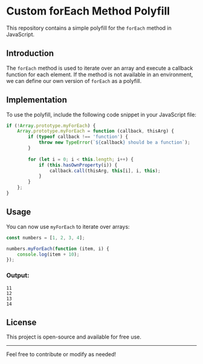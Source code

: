 # Custom forEach Method Polyfill

This repository contains a simple polyfill for the `forEach` method in JavaScript.

## Introduction
The `forEach` method is used to iterate over an array and execute a callback function for each element. If the method is not available in an environment, we can define our own version of `forEach` as a polyfill.

## Implementation
To use the polyfill, include the following code snippet in your JavaScript file:

```javascript
if (!Array.prototype.myForEach) {
    Array.prototype.myForEach = function (callback, thisArg) {
        if (typeof callback !== 'function') {
            throw new TypeError(`${callback} should be a function`);
        }
        
        for (let i = 0; i < this.length; i++) {
            if (this.hasOwnProperty(i)) {
                callback.call(thisArg, this[i], i, this);
            }
        }
    };
}
```

## Usage
You can now use `myForEach` to iterate over arrays:

```javascript
const numbers = [1, 2, 3, 4];

numbers.myForEach(function (item, i) {
    console.log(item + 10);
});
```

### Output:
```
11
12
13
14
```

## License
This project is open-source and available for free use.

---

Feel free to contribute or modify as needed!